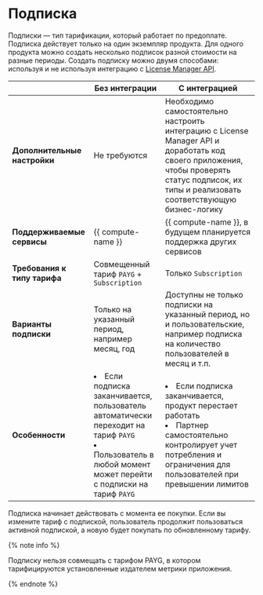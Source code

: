 # Подписка

Подписки — тип тарификации, который работает по предоплате. Подписка действует только на один экземпляр продукта. Для одного продукта можно создать несколько подписок разной стоимости на разные периоды. Создать подписку можно двумя способами: используя и не используя интеграцию с [License Manager API](../license-manager/api-ref/index.md).

|   | **Без интеграции** | **С интеграцией** |
|---|----------------|---------------|
| **Дополнительные настройки** | Не требуются | Необходимо самостоятельно настроить интеграцию с License Manager API и доработать код своего приложения, чтобы проверять статус подписок, их типы и реализовать соответствующую бизнес-логику |
| **Поддерживаемые сервисы** | {{ compute-name }} | {{ compute-name }}, в будущем планируется поддержка других сервисов |
| **Требования к типу тарифа** | Совмещенный тариф `PAYG` + `Subscription` | Только `Subscription` |
| **Варианты подписки** | Только на указанный период, например месяц, год | Доступны не только подписки на указанный период, но и пользовательские, например подписка на количество пользователей в месяц и т.п. |
| **Особенности** | <li>Если подписка заканчивается, пользователь автоматически переходит на тариф `PAYG`</li><li>Пользователь в любой момент может перейти с подписки на тариф `PAYG`</li> | <li>Если подписка заканчивается, продукт перестает работать</li><li>Партнер самостоятельно контролирует учет потребления и ограничения для пользователей при превышении лимитов</li> |

Подписка начинает действовать с момента ее покупки. Если вы измените тариф с подпиской, пользователь продолжит пользоваться активной подпиской, а новую будет покупать по обновленному тарифу.

{% note info %}

Подписку нельзя совмещать с тарифом PAYG, в котором тарифицируются установленные издателем метрики приложения.

{% endnote %}
